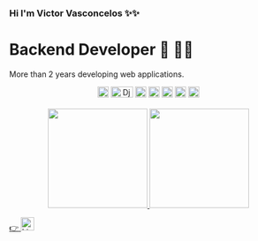### Hi I'm Victor Vasconcelos ✨✨
# Backend Developer  🐍 :man_technologist:

More than 2 years developing web applications.
<br>
<div align="center">
  <img src="https://cdn-icons-png.flaticon.com/512/5968/5968350.png" alt="Python" style="width:20px;height:20px;">
  <img src="https://static.djangoproject.com/img/logos/django-logo-positive.png" alt="Django" style="width:40;height:20px;">
  <img src="https://cdn-icons-png.flaticon.com/512/5968/5968292.png" alt="JavaScript" style="width:20px;height:20px;">

  <img src="https://cdn-icons-png.flaticon.com/512/6124/6124995.png" alt="Linux" style="width:20px;height:20px;">

  <img src="https://cdn-icons-png.flaticon.com/512/919/919853.png" alt="Docker" style="width:20px;height:20px;">


  <img src="https://cdn-icons-png.flaticon.com/512/174/174854.png" alt="HTML" style="width:20px;height:20px;">


  <img src="https://cdn-icons-png.flaticon.com/512/732/732190.png" alt="CSS" style="width:20px;height:20px;">

</div>
<br>



<div align="center">
  <a href="https://github.com/VasconcelosVictor/">
  <img height="180em" src="https://github-readme-stats.vercel.app/api?username=vasconcelosvictor&show_icons=true&theme=dracula&include_all_commits=true&count_private=true"/>
  <img height="180em" src="https://github-readme-stats.vercel.app/api/top-langs/?username=vasconcelosvictor&layout=compact&langs_count=7&theme=dracula"/>
</div>
  
:point_right:
<a href="https://www.linkedin.com/in/victor-vasconcelos-barbosa/">
  <img src="https://cdn-icons-png.flaticon.com/512/174/174857.png" alt="LinkedIn" style="width:24px;height:24px;">
</a>
